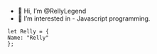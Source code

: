 - 👋 Hi, I’m @RellyLegend
- 👀 I’m interested in - Javascript programming.

```
let Relly = {
Name: "Relly"
};
```
